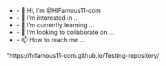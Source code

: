 <html>
<body>
  <ul>
    <li> - 👋 Hi, I’m @HiFamous11-com  </li>
<li> - 👀 I’m interested in ...  </li>
<li> - 🌱 I’m currently learning ...  </li>
<li> - 💞️ I’m looking to collaborate on ...  </li>
<li> - 📫 How to reach me ...  </li>
  </ul>
  "https://hifamous11-com.github.io/Testing-repository/
</body>
<!---
HiFamous11-com/HiFamous11-com is a ✨ special ✨ repository because its `README.md` (this file) appears on your GitHub profile.
You can click the Preview link to take a look at your changes.
--->
</html>
